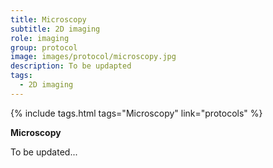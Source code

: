 ```yaml
---
title: Microscopy
subtitle: 2D imaging
role: imaging
group: protocol
image: images/protocol/microscopy.jpg
description: To be updapted
tags:
  - 2D imaging
---
```


{%
  include tags.html
  tags="Microscopy"
  link="protocols"
%}

<strong>Microscopy</strong>

To be updated...
